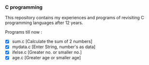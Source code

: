 ### C programming

This repository contains my experiences and programs of revisiting C programming languages after 12 years.

Programs till now :
- [x] sum.c [Calculate the sum of 2 numbers]
- [x] mydata.c [Enter String, number's as data]
- [x] ifelse.c [Greater no. or smaller no.]
- [x] age.c [Greater age or smaller age]